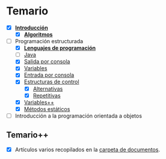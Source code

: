 # Temario

- [x] [**Introducción**](00000-introduccion.md)
  - [x] [**Algoritmos**](00100-algoritmos.md)
- [ ] Programación estructurada
  - [x] [**Lenguajes de programación**](00200-lenguajesDeProgramacion.md)
  - [ ] [Java](00300-java.md)
  - [x] [Salida por consola](00400-salidaJava.md)
  - [x] [Variables](00500-variables.md)
  - [x] [Entrada por consola](00600-entradaJava.md)
  - [x] [Estructuras de control](00700-estructurasDeControl.md)
    - [x] [Alternativas](00710-estructurasDeControlAlternativas.md)
    - [x] [Repetitivas](00720-estructurasDeControlRepetitivas.md)
  - [x] [Variables++](00800-arrays.md)
  - [x] [Métodos estáticos](metodosEstaticos.md)
- [ ] Introducción a la programación orientada a objetos

## Temario++

- [x] Artículos varios recopilados en la [carpeta de documentos](/documentos/README.md).  